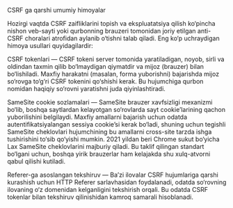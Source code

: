 CSRF ga qarshi umumiy himoyalar

Hozirgi vaqtda CSRF zaifliklarini topish va ekspluatatsiya qilish ko‘pincha nishon veb-sayti yoki qurbonning brauzeri tomonidan joriy etilgan anti-CSRF choralari atrofidan aylanib o‘tishni talab qiladi. Eng ko‘p uchraydigan himoya usullari quyidagilardir:

CSRF tokenlari — CSRF tokeni server tomonida yaratiladigan, noyob, sirli va oldindan taxmin qilib bo‘lmaydigan qiymatdir va mijoz (brauzer) bilan bo‘lishiladi. Maxfiy harakatni (masalan, forma yuborishni) bajarishda mijoz so‘rovga to‘g‘ri CSRF tokenini qo‘shishi kerak. Bu hujumchiga qurbon nomidan haqiqiy so‘rovni yaratishni juda qiyinlashtiradi.

SameSite cookie sozlamalari — SameSite brauzer xavfsizligi mexanizmi bo‘lib, boshqa saytlardan kelayotgan so‘rovlarda sayt cookie’larining qachon yuborilishini belgilaydi. Maxfiy amallarni bajarish uchun odatda autentifikatsiyalangan sessiya cookie’si kerak bo‘ladi, shuning uchun tegishli SameSite cheklovlari hujumchining bu amallarni cross-site tarzda ishga tushirishini to‘sib qo‘yishi mumkin. 2021 yildan beri Chrome sukut bo‘yicha Lax SameSite cheklovlarini majburiy qiladi. Bu taklif qilingan standart bo‘lgani uchun, boshqa yirik brauzerlar ham kelajakda shu xulq-atvorni qabul qilishi kutiladi.

Referer-ga asoslangan tekshiruv — Ba’zi ilovalar CSRF hujumlariga qarshi kurashish uchun HTTP Referer sarlavhasidan foydalanadi, odatda so‘rovning ilovaning o‘z domenidan kelganligini tekshirish orqali. Bu odatda CSRF tokenlar bilan tekshiruv qilinishidan kamroq samarali hisoblanadi.
